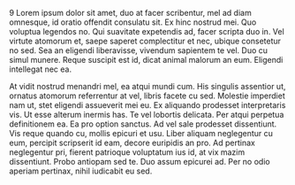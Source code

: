 ---
---
 9 Lorem ipsum dolor sit amet, duo at facer scribentur, mel ad diam omnesque, id oratio offendit consulatu sit. Ex hinc nostrud mei. Quo voluptua legendos no. Qui suavitate expetendis ad, facer scripta duo in.
Vel virtute atomorum et, saepe saperet complectitur et nec, ubique consetetur no sed. Sea an eligendi liberavisse, vivendum sapientem te vel. Duo cu simul munere. Reque suscipit est id, dicat animal malorum an eum. Eligendi intellegat nec ea.

At vidit nostrud menandri mel, ea atqui mundi cum. His singulis assentior ut, ornatus atomorum referrentur at vel, libris facete cu sed. Molestie imperdiet nam ut, stet eligendi assueverit mei eu. Ex aliquando prodesset interpretaris vis. Ut esse alterum inermis has.
Te vel lobortis delicata. Per atqui perpetua definitionem ea. Ea pro option sanctus. Ad vel sale prodesset dissentiunt. Vis reque quando cu, mollis epicuri et usu.
Liber aliquam neglegentur cu eum, percipit scripserit id eam, decore euripidis an pro. Ad pertinax neglegentur pri, fierent patrioque voluptatum ius id, at vix mazim dissentiunt. Probo antiopam sed te. Duo assum epicurei ad. Per no odio aperiam pertinax, nihil iudicabit eu sed.

